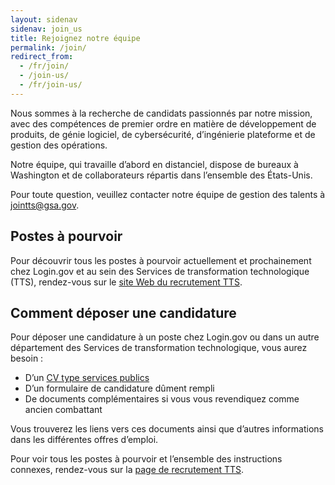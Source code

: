 ```yaml
---
layout: sidenav
sidenav: join_us
title: Rejoignez notre équipe
permalink: /join/
redirect_from:
  - /fr/join/
  - /join-us/
  - /fr/join-us/
---
```

Nous sommes à la recherche de candidats passionnés par notre mission, avec des compétences de premier ordre en matière de développement de produits, de génie logiciel, de cybersécurité, d’ingénierie plateforme et de gestion des opérations.

Notre équipe, qui travaille d’abord en distanciel, dispose de bureaux à Washington et de collaborateurs répartis dans l’ensemble des États-Unis.

Pour toute question, veuillez contacter notre équipe de gestion des talents à [jointts@gsa.gov](mailto:jointts@gsa.gov).

## Postes à pourvoir

Pour découvrir tous les postes à pourvoir actuellement et prochainement chez Login.gov et au sein des Services de transformation technologique (TTS), rendez-vous sur le [site Web du recrutement TTS](https://join.tts.gsa.gov/).

## Comment déposer une candidature

Pour déposer une candidature à un poste chez Login.gov ou dans un autre département des Services de transformation technologique, vous aurez besoin :

* D’un [CV type services publics](https://join.tts.gsa.gov/resume/)
* D’un formulaire de candidature dûment rempli
* De documents complémentaires si vous vous revendiquez comme ancien combattant

Vous trouverez les liens vers ces documents ainsi que d’autres informations dans les différentes offres d’emploi.

Pour voir tous les postes à pourvoir et l’ensemble des instructions connexes, rendez-vous sur la [page de recrutement TTS](https://join.tts.gsa.gov/).